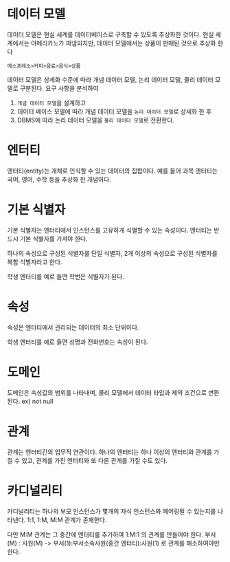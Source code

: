 # 데이터 모델
데이터 모델은 현실 세계를 데이터베이스로 구축할 수 있도록 추상화한 것이다.
현실 세계에서는 아메리카노가 파냄되지만, 데이터 모델에서는 상품이 판매된 것으로 추상화 한다

`에스프레소>커피>음료>음식>상품`

데이터 모델은 상세화 수준에 따라 개념 데이터 모델, 논리 데이터 모델, 물리 데이터 모델로 구분된다.
요구 사항을 분석하여
1. `개념 데이터 모델`을 설계하고
2. 데이터 베이스 모델에 따라 개념 데이터 모델을 `논리 데이터 모델`로 상세화 한 후
3. DBMS에 따라 논리 데이터 모델을 `물리 데이터 모델`로 전환한다.

# 엔터티
엔터티(entity)는 개체로 인식할 수 있는 데이터의 집합이다.
예를 들어 과목 엔터티는 국어, 영어, 수학 등을 추상화 한 개념이다.

# 기본 식별자
기본 식별자는 엔터티에서 인스턴스를 고유하게 식별할 수 있는 속성이다.
엔터티는 반드시 기본 식별자를 가져야 한다.

하나의 속성으로 구성된 식별자를 단일 식별자, 2개 이상의 속성으로 구성된 식별자를 복합 식별자라고 한다.

학생 엔터티를 예로 들면 학번은 식별자가 된다.

# 속성
속성은 엔터티에서 관리되는 데이터의 최소 단위이다.

학생 엔터티를 예로 들면 성명과 전화번호는 속성이 된다.

# 도메인
도메인은 속성값의 범위를 나타내며, 물리 모델에서 데이터 타입과 제약 조건으로 변환된다.
ex) not null

# 관계
관계는 엔터티간의 업무적 연관이다.
하나의 엔터티는 하나 이상의 엔터티와 관계를 가질 수 있고, 관계를 가진 엔터티와 또 다른 관계를 가질 수도 있다.

# 카디널리티
카디널리티는 하나의 부모 인스턴스가 몇개의 자식 인스턴스와 페어링될 수 있는지를 나타낸다.
1:1, 1:M, M:M 관계가 존재한다.

다만 M:M 관계는 그 중간에 엔터티를 추가하여 1:M:1 의 관계를 만들어야 한다.
부서(M) : 사원(M) -> 부서(1):부서소속사원(중간 엔터티):사원(1)
로 관계를 해소하여야만 한다.



